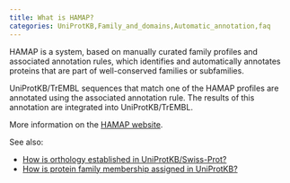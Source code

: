 ```yaml
---
title: What is HAMAP?
categories: UniProtKB,Family_and_domains,Automatic_annotation,faq
---
```


HAMAP is a system, based on manually curated family profiles and associated annotation rules, which identifies and automatically annotates proteins that are part of well-conserved families or subfamilies.

UniProtKB/TrEMBL sequences that match one of the HAMAP profiles are annotated using the associated annotation rule. The results of this annotation are integrated into UniProtKB/TrEMBL.

More information on the [HAMAP website](http://hamap.expasy.org/).

See also:

- [How is orthology established in UniProtKB/Swiss-Prot?](http://www.uniprot.org/faq/39)
- [How is protein family membership assigned in UniProtKB?](http://www.uniprot.org/faq/41)